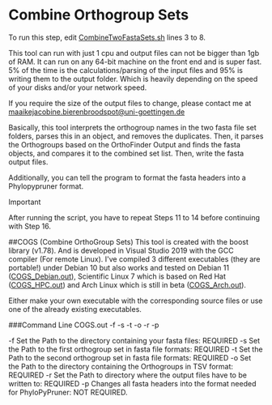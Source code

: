 # Combine Orthogroup Sets
To run this step, edit [CombineTwoFastaSets.sh](Scripts/15_CombineOrthoGroupSequences_COGS/CombineTwoFastaSets.sh) lines 3 to 8.

This tool can run with just 1 cpu and output files can not be bigger than 1gb of RAM. It can run on any 64-bit machine on the front end and is super fast. 5% of the time is the calculations/parsing of the input files and 95% is writing them to the output folder. Which is heavily depending on the speed of your disks and/or your network speed.

If you require the size of the output files to change, please contact me at maaikejacobine.bierenbroodspot@uni-goettingen.de

Basically, this tool interprets the orthogroup names in the two fasta file set folders, parses this in an object, and removes the duplicates.
Then, it parses the Orthogroups based on the OrthoFinder Output and finds the fasta objects, and compares it to the combined set list. Then, write the fasta output files.

Additionally, you can tell the program to format the fasta headers into a Phylopypruner format.

> [!IMPORTANT]
>After running the script, you have to repeat Steps 11 to 14 before continuing with Step 16.

##COGS (Combine OrthoGroup Sets)
This tool is created with the boost library (v1.78). And is developed in Visual Studio 2019 with the GCC compiler (For remote Linux).  I've compiled 3 different executables (they are portable!) under Debian 10 but also works and tested on Debian 11 ([COGS_Debian.out](Executables/COGS)), Scientific Linux 7 which is based on Red Hat ([COGS_HPC.out](Executables/COGS)) and Arch Linux which is still in beta ([COGS_Arch.out](Executables/COGS)).

Either make your own executable with the corresponding source files or use one of the already existing executables.


###Command Line
COGS.out -f <SourceFileBase> -s <PathToFirstSet> -t <PathToSecondSet> -o <OrthoFinderOutput> -r <PathOutputDirectory> -p

-f <FastaFilesBase>			  Set the Path to the directory containing your fasta files: REQUIRED
-s <FastaFileFirstSet>		Set the Path to the first orthogroup set in fasta file formats: REQUIRED
-t <FastaFileSecondSet>		Set the Path to the second orthogroup set in fasta file formats: REQUIRED
-o <OrthoGroupFilesPath>	Set the Path to the directory containing the Orthogroups in TSV format: REQUIRED
-r <OutputDirPath>		  	Set the Path to directory where the output files have to be written to: REQUIRED
-p							          Changes all fasta headers into the format needed for PhyloPyPruner: NOT REQUIRED.

